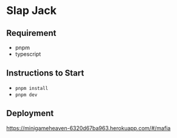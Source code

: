 # Slap Jack

## Requirement
- pnpm
- typescript

## Instructions to Start
- `pnpm install`
- `pnpm dev`

## Deployment
https://minigameheaven-6320d67ba963.herokuapp.com/#/mafia
